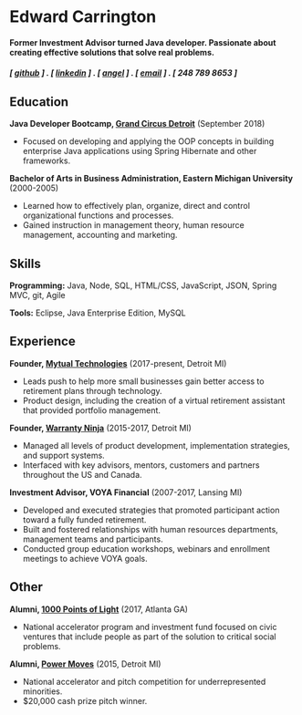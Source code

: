 Edward Carrington
======

#### Former Investment Advisor turned Java developer. Passionate about creating effective solutions that solve real problems.
##### [ [github](https://github.com/edwardcarrington) ] . [ [linkedin](https://www.linkedin.com/in/edwardcarrington/) ] . [ [angel](https://angel.co/edwardcarrington) ] . [ [email](edwardcarrington82@gmail.com) ] . [ 248 789 8653 ]


Education
---------
**Java Developer Bootcamp, [Grand Circus Detroit](https://www.grandcircus.co/)** (September 2018)

- Focused on developing and applying the OOP concepts in building enterprise Java applications using Spring Hibernate and other frameworks.

**Bachelor of Arts in Business Administration, Eastern Michigan University** (2000-2005)

- Learned how to effectively plan, organize, direct and control organizational functions and processes.
- Gained instruction in management theory, human resource management, accounting and marketing.

Skills
------
**Programming:** Java, Node, SQL, HTML/CSS, JavaScript, JSON, Spring MVC, git, Agile

**Tools:** Eclipse, Java Enterprise Edition, MySQL

Experience
----------
**Founder, [Mytual Technologies](https://www.mytual.io/)** (2017-present, Detroit MI)

- Leads push to help more small businesses gain better access to retirement plans through technology.
- Product design, including the creation of a virtual retirement assistant that provided portfolio management.

**Founder, [Warranty Ninja](http://warranty.ninja/)** (2015-2017, Detroit MI)

- Managed all levels of product development, implementation strategies, and support systems.
- Interfaced with key advisors, mentors, customers and partners throughout the US and Canada.

**Investment Advisor, VOYA Financial** (2007-2017, Lansing MI)

- Developed and executed strategies that promoted participant action toward a fully funded retirement.
- Built and fostered relationships with human resources departments, management teams and participants.
- Conducted group education workshops, webinars and enrollment meetings to achieve VOYA goals.

Other
-----
**Alumni, [1000 Points of Light](https://cvcx.org/cohort-9/#.W4quD5NKhTY)** (2017, Atlanta GA)

- National accelerator program and investment fund focused on civic ventures that include people as part of the solution to critical social problems.

**Alumni, [Power Moves](http://powermovesnola2.squarespace.com/)** (2015, Detroit MI)

- National accelerator and pitch competition for underrepresented minorities.
- $20,000 cash prize pitch winner.